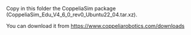 Copy in this folder the CoppeliaSim package (CoppeliaSim_Edu_V4_6_0_rev0_Ubuntu22_04.tar.xz).

You can download it from https://www.coppeliarobotics.com/downloads

